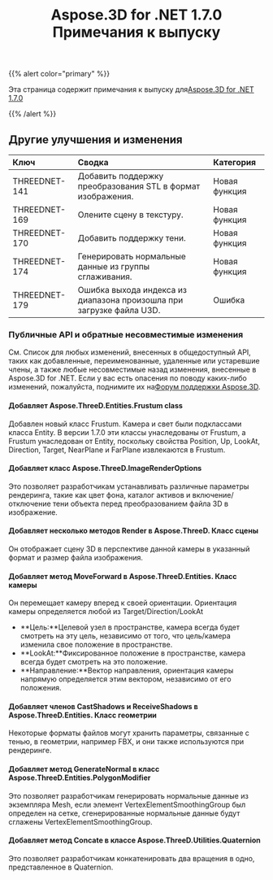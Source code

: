 ﻿---
title: Aspose.3D for .NET 1.7.0 Примечания к выпуску
type: docs
weight: 60
url: /ru/net/aspose-3d-for-net-1-7-0-release-notes/
---
{{% alert color="primary" %}} 

Эта страница содержит примечания к выпуску для[Aspose.3D for .NET 1.7.0](https://www.nuget.org/packages/Aspose.3D/1.7.0)

{{% /alert %}} 
## **Другие улучшения и изменения**

|**Ключ**|**Сводка**|**Категория**|
|:- |:- |:- |
|THREEDNET-141|Добавить поддержку преобразования STL в формат изображения.|Новая функция|
|THREEDNET-169|Олените сцену в текстуру.|Новая функция|
|THREEDNET-170|Добавить поддержку тени.|Новая функция|
|THREEDNET-174|Генерировать нормальные данные из группы сглаживания.|Новая функция|
|THREEDNET-179|Ошибка выхода индекса из диапазона произошла при загрузке файла U3D.|Ошибка|
### **Публичные API и обратные несовместимые изменения**
См. Список для любых изменений, внесенных в общедоступный API, таких как добавленные, переименованные, удаленные или устаревшие члены, а также любые несовместимые назад изменения, внесенные в Aspose.3D for .NET. Если у вас есть опасения по поводу каких-либо изменений, пожалуйста, поднимите их на[Форум поддержки Aspose.3D](https://forum.aspose.com/c/3d/18).
#### **Добавляет Aspose.ThreeD.Entities.Frustum class**
Добавлен новый класс Frustum. Камера и свет были подклассами класса Entity. В версии 1.7.0 эти классы унаследованы от Frustum, а Frustum унаследован от Entity, поскольку свойства Position, Up, LookAt, Direction, Target, NearPlane и FarPlane извлекаются в Frustum.
#### **Добавляет класс Aspose.ThreeD.ImageRenderOptions**
Это позволяет разработчикам устанавливать различные параметры рендеринга, такие как цвет фона, каталог активов и включение/отключение тени объекта перед преобразованием файла 3D в изображение.
#### **Добавляет несколько методов Render в Aspose.ThreeD. Класс сцены**
Он отображает сцену 3D в перспективе данной камеры в указанный формат и размер файла изображения.
#### **Добавляет метод MoveForward в Aspose.ThreeD.Entities. Класс камеры**
Он перемещает камеру вперед к своей ориентации. Ориентация камеры определяется любой из Target/Direction/LookAt

- **Цель:**Целевой узел в пространстве, камера всегда будет смотреть на эту цель, независимо от того, что цель/камера изменила свое положение в пространстве.
- **LookAt:**Фиксированное положение в пространстве, камера всегда будет смотреть на это положение.
- **Направление:**Вектор направления, ориентация камеры напрямую определяется этим вектором, независимо от его положения.
#### **Добавляет членов CastShadows и ReceiveShadows в Aspose.ThreeD.Entities. Класс геометрии**
Некоторые форматы файлов могут хранить параметры, связанные с тенью, в геометрии, например FBX, и они также используются при рендеринге.
#### **Добавляет метод GenerateNormal в класс Aspose.ThreeD.Entities.PolygonModifier**
Это позволяет разработчикам генерировать нормальные данные из экземпляра Mesh, если элемент VertexElementSmoothingGroup был определен на сетке, сгенерированные нормальные данные будут сглажены VertexElementSmoothingGroup.
#### **Добавляет метод Concate в классе Aspose.ThreeD.Utilities.Quaternion**
Это позволяет разработчикам конкатенировать два вращения в одно, представленное в Quaternion.
